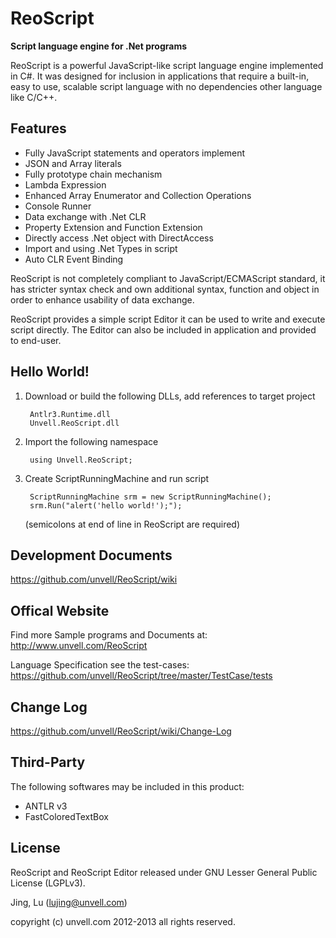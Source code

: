 ReoScript
=========
**Script language engine for .Net programs**

ReoScript is a powerful JavaScript-like script language engine implemented in C#. It was designed for inclusion in applications that require a built-in, easy to use, scalable script language with no dependencies other language like C/C++.

## Features

- Fully JavaScript statements and operators implement
- JSON and Array literals
- Fully prototype chain mechanism
- Lambda Expression
- Enhanced Array Enumerator and Collection Operations
- Console Runner
- Data exchange with .Net CLR
- Property Extension and Function Extension
- Directly access .Net object with DirectAccess
- Import and using .Net Types in script
- Auto CLR Event Binding

ReoScript is not completely compliant to JavaScript/ECMAScript standard, it has stricter syntax check and own additional syntax, function and object in order to enhance usability of data exchange. 

ReoScript provides a simple script Editor it can be used to write and execute script directly. The Editor can also be included in application and provided to end-user.

## Hello World!

1. Download or build the following DLLs, add references to target project

        Antlr3.Runtime.dll
        Unvell.ReoScript.dll

2. Import the following namespace
    
        using Unvell.ReoScript;

3. Create ScriptRunningMachine and run script
    
        ScriptRunningMachine srm = new ScriptRunningMachine();
        srm.Run("alert('hello world!');");

    (semicolons at end of line in ReoScript are required)

## Development Documents

   https://github.com/unvell/ReoScript/wiki

## Offical Website
   Find more Sample programs and Documents at:
   http://www.unvell.com/ReoScript

   Language Specification see the test-cases:
   https://github.com/unvell/ReoScript/tree/master/TestCase/tests
   
## Change Log

   https://github.com/unvell/ReoScript/wiki/Change-Log
   
## Third-Party

The following softwares may be included in this product:

- ANTLR v3
- FastColoredTextBox

## License

ReoScript and ReoScript Editor released under GNU Lesser General Public License (LGPLv3).

Jing, Lu (lujing@unvell.com)

copyright (c) unvell.com 2012-2013 all rights reserved.
